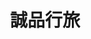 ---
title: "誠品行旅"
description: "誠品行旅"
layout: shop
keywords:
  - 美食競賽
  - 台灣美食
  - 美食精選
datePublished: "2025-06-30"
dateModified: "2025-07-07"
city: "台北市"
district: "信義區"
address: "110台北市信義區菸廠路98號"
phone: "0266262888"
geo: "25.04458227840682, 121.56201897364893"
google_map: "https://maps.app.goo.gl/mfRmyRW5sK5dSZCv8"
footinder: ""
official: "https://www.eslitehotel.com/"
award:
  - name: "台北國際牛肉麵節"
    year: "2024"
    entries:
      - group: "調理包組"
        cooking_style: "紅燒"
        rank: ""

---